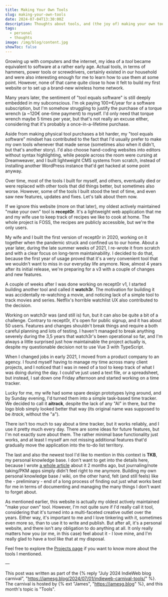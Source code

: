 ```yaml
---
title: Making Your Own Tools
slug: making-your-own-tools
date: 2024-07-04T13:30:00Z
description: Thoughts about tools, and (the joy of) making your own tools.
tags:
  - personal
  - thoughts
image: /img/blog/content.jpg
showToc: false
---
```


Growing up with computers and the internet, my idea of a _tool_ became equivalent to software at a rather early age. Actual tools, in terms of hammers, power tools or screwdrivers, certainly existed in our household and were also interesting enough for me to learn how to use them at some point. However, none of that came quite close to how it felt to build my first website or to set up a brand-new wireless home network.

Many years later, the sentiment of "tool equals software" is still deeply embedded in my subconscious. I'm ok paying 100+€/year for a software subscription, but I'm somehow struggling to justify the purchase of a torque wrench (a ~120€ one-time payment) to myself. I'd only need that torque wrench maybe 5 times per year, but that's not really an excuse either, considering that it's probably a once-in-a-lifetime purchase.

Aside from making physical tool purchases a bit harder, my "tool equals software" mindset has contributed to the fact that I'd usually prefer to make my own tools whenever that made sense (sometimes also when it didn't, but that's another story). I'd also choose hand-coding websites into editors without syntax highlighting, while people across the room were cursing at Dreamweaver, and I built lightweight CMS systems from scratch, instead of installing another WordPress instance that'd get hacked at some point anyway.

Over time, most of the tools I built for myself, and others, eventually died or were replaced with other tools that did things better, but sometimes also worse. However, some of the tools I built stood the test of time, and even saw new features, updates and fixes. Let's talk about them now.

If we ignore this website (more on that later), my oldest actively maintained "make your own" tool is **recept0r**. It's a lightweight web application that me and my wife use to keep track of recipes we like to cook at home. The whole project is FOSS, the recipes are publicly accessible, but we're the only users.

My wife and I built the first version of recept0r in 2020, working on it together when the pandemic struck and confined us to our home. About a year later, during the late summer weeks of 2021, I re-wrote it from scratch and with a clear focus on long-term maintainability. I decided to do that, because the first year of usage proved that it's a very convenient tool that we wouldn't want to miss in our everyday life anymore. Now, almost 4 years after its initial release, we're preparing for a v3 with a couple of changes and new features.

A couple of weeks after I was done working on recept0r v1, I started building another tool and called it **watch3r**. The motivation for building it was accidentally re-watching a movie, and noticing lack of a simple tool to track movies and series. Netflix's horrible watchlist UX also contributed to the decision.

Working on watch3r was (and still is) fun, but it can also be quite a bit of a challenge. Contrary to recept0r, it's open for public signup, and it has about 50 users. Features and changes shouldn't break things and require a both careful planning and lots of testing. I haven't managed to break anything severely during the 3,5 years that watch3r's been operational so far, and I'm always a little surprised just how maintainable the project actually is, despite my questionable decision not to use Vue 3 with TypeScript.

When I changed jobs in early 2021, I moved from a product company to an agency. I found myself having to manage my time across many client projects, and I noticed that I was in need of a tool to keep track of what I was doing during the day. I could've just used a text file, or a spreadsheet, but instead, I sat down one Friday afternoon and started working on a time tracker.

Lucky for me, my wife had some spare design prototypes lying around, and by Sunday evening, I'd turned them into a simple task-based time tracker. We decided to call it **aitrack**, despite the lack of any "AI" in there, but the logo blob simply looked better that way (its original name was supposed to be _itrack_, without the "a").

There isn't too much to say about a time tracker, but it works reliably, and I use it pretty much every day. There are some ideas for future features, but I'm not exactly sure about them. The rather minimal base functionality just works, and at least I myself am not missing additional features that'd gradually move the application into the to-do list territory.

The last and also the newest tool I'd like to mention in this context is **TKB**, my personal knowledge base. I don't want to get into the details here, because I wrote [a whole article](/blog/personal-knowledge-base/) about it 2 months ago, but journaling/note taking/PKM apps simply didn't feel right to me anymore. Building my own personal knowledge base / wiki, on the other hand, felt (and still feels) like the - preliminary - end of a long process of finding out just what works best for me in terms of documenting and managing the many things I don't want to forget about.

As mentioned earlier, this website is actually my oldest actively maintained "make your own" tool. However, I'm not quite sure if I'd really call it tool, considering that it's turned into a multi-faceted creative outlet over the years. Either way, it's important to me and I love tinkering with it, sometimes even more so, than to use it to write and publish. But after all, it's a personal website, and there isn't any obligation to do anything at all. It only really matters how you (or me, in this case) feel about it - I love mine, and I'm really glad to have a tool like that at my disposal.

Feel free to explore the [Projects page](/work/) if you want to know more about the tools I mentioned.

&mdash;

This post was written as part of the {% reply "July 2024 IndieWeb blog carnival", "https://jamesg.blog/2024/07/01/indieweb-carnival-tools/" %}.
The carnival is hosted by {% ext "James", "https://jamesg.blog" %}, and this month's topic is "Tools".
